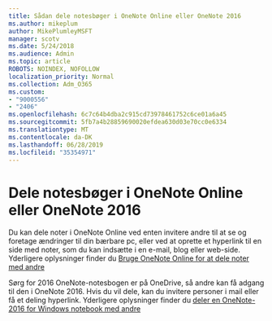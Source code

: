 ```yaml
---
title: Sådan dele notesbøger i OneNote Online eller OneNote 2016
ms.author: mikeplum
author: MikePlumleyMSFT
manager: scotv
ms.date: 5/24/2018
ms.audience: Admin
ms.topic: article
ROBOTS: NOINDEX, NOFOLLOW
localization_priority: Normal
ms.collection: Adm_O365
ms.custom:
- "9000556"
- "2406"
ms.openlocfilehash: 6c7c64b4dba2c915cd73978461752c6ce01a6a45
ms.sourcegitcommit: 5fb7a4b28859690020efdea630d03e70cc0e6334
ms.translationtype: MT
ms.contentlocale: da-DK
ms.lasthandoff: 06/28/2019
ms.locfileid: "35354971"
---
```

# <a name="share-notebooks-in-onenote-online-or-onenote-2016"></a>Dele notesbøger i OneNote Online eller OneNote 2016

Du kan dele noter i OneNote Online ved enten invitere andre til at se og foretage ændringer til din bærbare pc, eller ved at oprette et hyperlink til en side med noter, som du kan indsætte i en e-mail, blog eller web-side. Yderligere oplysninger finder du [Bruge OneNote Online for at dele noter med andre](https://support.office.com/article/D3481FBE-E06C-4883-B7E9-B2EE9F38AED3)

Sørg for 2016 OneNote-notesbogen er på OneDrive, så andre kan få adgang til den i OneNote 2016. Hvis du vil dele, kan du invitere personer i mail eller få et deling hyperlink. Yderligere oplysninger finder du [deler en OneNote-2016 for Windows notebook med andre](https://support.office.com/article/d14b6033-7a95-4536-9216-bb0a5e0f8285)